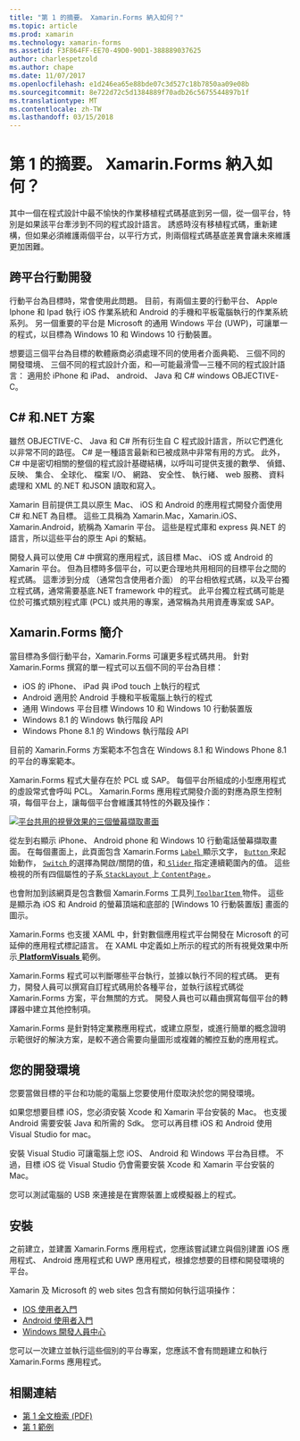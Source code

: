```yaml
---
title: "第 1 的摘要。 Xamarin.Forms 納入如何？"
ms.topic: article
ms.prod: xamarin
ms.technology: xamarin-forms
ms.assetid: F3F864FF-EE70-49D0-90D1-388889037625
author: charlespetzold
ms.author: chape
ms.date: 11/07/2017
ms.openlocfilehash: e1d246ea65e88bde07c3d527c18b7850aa09e08b
ms.sourcegitcommit: 8e722d72c5d1384889f70adb26c5675544897b1f
ms.translationtype: MT
ms.contentlocale: zh-TW
ms.lasthandoff: 03/15/2018
---
```

# <a name="summary-of-chapter-1-how-does-xamarinforms-fit-in"></a>第 1 的摘要。 Xamarin.Forms 納入如何？

其中一個在程式設計中最不愉快的作業移植程式碼基底到另一個，從一個平台，特別是如果該平台牽涉到不同的程式設計語言。 誘惑時沒有移植程式碼，重新建構，但如果必須維護兩個平台，以平行方式，則兩個程式碼基底差異會讓未來維護更加困難。

## <a name="cross-platform-mobile-development"></a>跨平台行動開發

行動平台為目標時，常會使用此問題。 目前，有兩個主要的行動平台、 Apple Iphone 和 Ipad 執行 iOS 作業系統和 Android 的手機和平板電腦執行的作業系統系列。 另一個重要的平台是 Microsoft 的通用 Windows 平台 (UWP)，可讓單一的程式，以目標為 Windows 10 和 Windows 10 行動裝置。

想要這三個平台為目標的軟體廠商必須處理不同的使用者介面典範、 三個不同的開發環境、 三個不同的程式設計介面，和&mdash;可能最滑雪&mdash;三種不同的程式設計語言： 適用於 iPhone 和 iPad、 android、 Java 和 C# windows OBJECTIVE-C。

## <a name="the-c-and-net-solution"></a>C# 和.NET 方案

雖然 OBJECTIVE-C、 Java 和 C# 所有衍生自 C 程式設計語言，所以它們進化以非常不同的路徑。 C# 是一種語言最新和已被成熟中非常有用的方式。 此外，C# 中是密切相關的整個的程式設計基礎結構，以呼叫可提供支援的數學、 偵錯、 反映、 集合、 全球化、 檔案 I/O、 網路、 安全性、 執行緒、 web 服務、 資料處理和 XML 的.NET 和JSON 讀取和寫入。

Xamarin 目前提供工具以原生 Mac、 iOS 和 Android 的應用程式開發介面使用 C# 和.NET 為目標。 這些工具稱為 Xamarin.Mac，Xamarin.iOS、 Xamarin.Android，統稱為 Xamarin 平台。 這些是程式庫和 express 與.NET 的語言，所以這些平台的原生 Api 的繫結。

開發人員可以使用 C# 中撰寫的應用程式，該目標 Mac、 iOS 或 Android 的 Xamarin 平台。 但為目標時多個平台，可以更合理地共用相同的目標平台之間的程式碼。 這牽涉到分成 （通常包含使用者介面） 的平台相依程式碼，以及平台獨立程式碼，通常需要基底.NET framework 中的程式。 此平台獨立程式碼可能是位於可攜式類別程式庫 (PCL) 或共用的專案，通常稱為共用資產專案或 SAP。

## <a name="introducing-xamarinforms"></a>Xamarin.Forms 簡介

當目標為多個行動平台，Xamarin.Forms 可讓更多程式碼共用。 針對 Xamarin.Forms 撰寫的單一程式可以五個不同的平台為目標：

- iOS 的 iPhone、 iPad 與 iPod touch 上執行的程式
- Android 適用於 Android 手機和平板電腦上執行的程式
- 通用 Windows 平台目標 Windows 10 和 Windows 10 行動裝置版
- Windows 8.1 的 Windows 執行階段 API
- Windows Phone 8.1 的 Windows 執行階段 API

目前的 Xamarin.Forms 方案範本不包含在 Windows 8.1 和 Windows Phone 8.1 的平台的專案範本。

Xamarin.Forms 程式大量存在於 PCL 或 SAP。 每個平台所組成的小型應用程式的虛設常式會呼叫 PCL。 Xamarin.Forms 應用程式開發介面的對應為原生控制項，每個平台上，讓每個平台會維護其特性的外觀及操作：

[![平台共用的視覺效果的三個螢幕擷取畫面](images/ch01fg03-small.png "每個平台上的 Xamarin.Forms 控制項")](images/ch01fg03-large.png#lightbox "Xamarin.Forms 每個平台上的控制項")

從左到右顯示 iPhone、 Android phone 和 Windows 10 行動電話螢幕擷取畫面。 在每個畫面上，此頁面包含 Xamarin.Forms [ `Label` ](https://developer.xamarin.com/api/type/Xamarin.Forms.Label/)顯示文字， [ `Button` ](https://developer.xamarin.com/api/type/Xamarin.Forms.Button/)來起始動作， [ `Switch` ](https://developer.xamarin.com/api/type/Xamarin.Forms.Switch/)的選擇為開啟/關閉的值，和[ `Slider` ](https://developer.xamarin.com/api/type/Xamarin.Forms.Slider/)指定連續範圍內的值。 這些檢視的所有四個屬性的子系[ `StackLayout` ](https://developer.xamarin.com/api/type/Xamarin.Forms.StackLayout/)上[ `ContentPage` ](https://developer.xamarin.com/api/type/Xamarin.Forms.ContentPage/)。

也會附加到該網頁是包含數個 Xamarin.Forms 工具列[ `ToolbarItem` ](https://developer.xamarin.com/api/type/Xamarin.Forms.ToolbarItem/)物件。 這些是顯示為 iOS 和 Android 的螢幕頂端和底部的 [Windows 10 行動裝置版] 畫面的圖示。

Xamarin.Forms 也支援 XAML 中，針對數個應用程式平台開發在 Microsoft 的可延伸的應用程式標記語言。 在 XAML 中定義如上所示的程式的所有視覺效果中所示[ **PlatformVisuals** ](https://github.com/xamarin/xamarin-forms-book-samples/tree/master/Chapter01/PlatformVisuals)範例。

Xamarin.Forms 程式可以判斷哪些平台執行，並據以執行不同的程式碼。 更有力，開發人員可以撰寫自訂程式碼用於各種平台，並執行該程式碼從 Xamarin.Forms 方案，平台無關的方式。 開發人員也可以藉由撰寫每個平台的轉譯器中建立其他控制項。

Xamarin.Forms 是針對特定業務應用程式，或建立原型，或進行簡單的概念證明示範很好的解決方案，是較不適合需要向量圖形或複雜的觸控互動的應用程式。

## <a name="your-development-environment"></a>您的開發環境

您要當做目標的平台和功能的電腦上您要使用什麼取決於您的開發環境。

如果您想要目標 iOS，您必須安裝 Xcode 和 Xamarin 平台安裝的 Mac。 也支援 Android 需要安裝 Java 和所需的 Sdk。 您可以再目標 iOS 和 Android 使用 Visual Studio for mac。

安裝 Visual Studio 可讓電腦上您 iOS、 Android 和 Windows 平台為目標。 不過，目標 iOS 從 Visual Studio 仍會需要安裝 Xcode 和 Xamarin 平台安裝的 Mac。

您可以測試電腦的 USB 來連接是在實際裝置上或模擬器上的程式。

## <a name="installation"></a>安裝

之前建立，並建置 Xamarin.Forms 應用程式，您應該嘗試建立與個別建置 iOS 應用程式、 Android 應用程式和 UWP 應用程式，根據您想要的目標和開發環境的平台。

Xamarin 及 Microsoft 的 web sites 包含有關如何執行這項操作：

- [IOS 使用者入門](~/ios/get-started/index.md)
- [Android 使用者入門](~/android/get-started/index.md)
- [Windows 開發人員中心](http://dev.windows.com)

您可以一次建立並執行這些個別的平台專案，您應該不會有問題建立和執行 Xamarin.Forms 應用程式。



## <a name="related-links"></a>相關連結

- [第 1 全文檢索 (PDF)](https://download.xamarin.com/developer/xamarin-forms-book/XamarinFormsBook-Ch01-Apr2016.pdf)
- [第 1 範例](https://github.com/xamarin/xamarin-forms-book-samples/tree/master/Chapter01)
